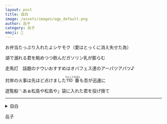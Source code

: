 ```yaml
---
layout: post
title: 自白
image: /assets/images/ogp_default.png
author: 㐂子
category: 㐂子
emoji: 🍑
---
```


<div class="tanka-area"><div class="tanka">
<p>お弁当たっぷり入れたよシケモク（愛はとっくに消え失せた為）</p>
<p>湖で溺れる君を眺めつつ飲んだガソリン乳が膨らむ</p>
<p>走馬灯　話題のナウいおすすめはオバフェス達のアーパツアパツ♪</p>
<p>対岸の火事は先ほど点けました<ruby>110番<rp>（</rp><rt>ひゃくとおばん</rt><rp>）</rp></ruby>も吾が迅速に</p>
<p>遊覧船<span style="font-family: 'Noto Sans', sans-serif;">&#x303D;&#xFE0E;</span>あぁ松島や松島や」袋に入れた君を投げ捨て</p></div></div>

---

<details><summary>自白</summary>
お弁当たっぷり入れたよシケモク（愛はとっくに消え失せた為）<br/>
湖で溺れる君を眺めつつ飲んだガソリン乳が膨らむ<br/>
走馬灯　話題のナウいおすすめはオバフェス達のアーパツアパツ♪<br/>
対岸の火事は先ほど点けました<ruby>110番<rp>（</rp><rt>ひゃくとおばん</rt><rp>）</rp></ruby>も吾が迅速に<br/>
遊覧船<span style="font-family: 'Noto Sans', sans-serif;">&#x303D;&#xFE0E;</span>あぁ松島や松島や」袋に入れた君を投げ捨て<br/>
</details>

㐂子
